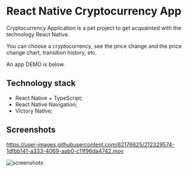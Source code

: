 # React Native Cryptocurrency App
Cryptocurrency Application is a pet project to get acquainted with the technology React Native.

You can choose a cryptocurrency, see the price change and the price change chart, transition history, etc.

An app DEMO is below.

## Technology stack
* React Native + TypeScript;
* React Native Navigation;
* Victory Native;

## Screenshots

https://user-images.githubusercontent.com/62176625/212329574-1dfbb141-a333-4069-aab0-c11f96da4742.mov

![screenshots](https://user-images.githubusercontent.com/62176625/212327694-ca3fd5aa-0c10-4c36-90b7-dbdb8efb5ed5.png)
